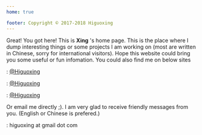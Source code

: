 ```yaml
---
home: true

footer: Copyright © 2017-2018 Higuoxing
---
```


<link rel="stylesheet" href="https://use.fontawesome.com/releases/v5.0.13/css/all.css" integrity="sha384-DNOHZ68U8hZfKXOrtjWvjxusGo9WQnrNx2sqG0tfsghAvtVlRW3tvkXWZh58N9jp" crossorigin="anonymous">

Great! You got here! This is **Xing** 's home page. This is the place where I dump interesting things or some projects I am working on (most are written in Chinese, sorry for international visitors). Hope this website could bring you some useful or fun infomation. You could also find me on below sites

<i class="fab fa-keybase" style="font-size: 20px"></i> : [@Higuoxing](https://keybase.io/higuoxing)

<i class="fab fa-twitter" style="font-size: 20px"></i> : [@Higuoxing](https://twitter.com/higuoxing)

<i class="fab fa-github-alt" style="font-size: 20px"></i> : [@Higuoxing](https://github.com/higuoxing)

Or email me directly ;). I am very glad to receive friendly messages from you. (English or Chinese is prefered.)

<i class="fas fa-envelope" style="font-size: 20px"></i> : higuoxing at gmail dot com
